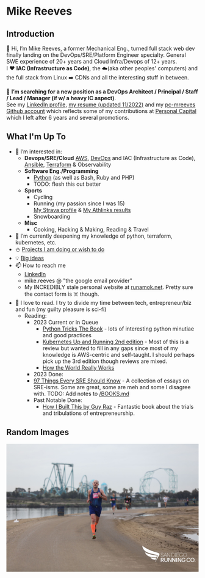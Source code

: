 # Mike Reeves

## Introduction

:wave: Hi, I’m Mike Reeves, a former Mechanical Eng., turned full stack web dev finally landing on the DevOps/SRE/Platform Engineer specialty. General SWE experience of 20+ years and Cloud Infra/Devops of 12+ years.   
I :heart: **IAC (Infrastructure as Code)**, the :cloud:(aka other peoples' computers) and the full stack from Linux :arrow_right: CDNs and all the interesting stuff in between. 

:telescope: **I’m searching for a new position as a DevOps Architect / Principal / Staff / Lead / Manager (if w/ a heavy IC aspect)**.   
See my [LinkedIn profile](https://www.linkedin.com/in/runamok/), [my resume (updated 11/2022)](/files/Michael_Reeves_Resume_2022-11_v0.pdf) and my [pc-mreeves Github account](https://github.com/pc-mreeves) 
which reflects some of my contributions at [Personal Capital](https://www.personalcapital.com/company) which I left after 6 years and several promotions.  

## What I'm Up To

- :eyes: I’m interested in:
  - **Devops/SRE/Cloud**
    [AWS](https://aws.amazon.com/), [DevOps](https://en.wikipedia.org/wiki/DevOps) and IAC (Infrastructure as Code), [Ansible]([https://aws.amazon.com/](https://www.ansible.com/)), [Terraform](https://www.terraform.io/) & Observability
  - **Software Eng./Programming**
    - [Python](https://www.python.org/) (as well as Bash, Ruby and PHP)
    - TODO: flesh this out better
  - **Sports**
    - Cycling
    - Running (my passion since I was 15)  
      [My Strava profile](https://www.strava.com/athletes/4131127) & [My Athlinks results](https://www.athlinks.com/athletes/71510316/results)
    - Snowboarding
  - **Misc**
    - Cooking, Hacking & Making, Reading & Travel
- :seedling: I’m currently deepening my knowledge of python, terraform, kubernetes, etc.
- :snowman: [Projects I am doing or wish to do](/PROJECTS.md)
- :bulb: [Big ideas](/BIG_IDEAS.md)
- :mailbox: How to reach me
  - [LinkedIn](https://www.linkedin.com/in/runamok/)
  - mike.reeves @ "the google email provider"
  - My INCREDIBLY stale personal website at [runamok.net](http://runamok.net/). Pretty sure the contact form is :skull_and_crossbones: though.
- :book: I love to read. I try to divide my time between tech, entrepreneur/biz and fun (my guilty pleasure is sci-fi)
  - Reading:
    - 2023 Current or in Queue
      - [Python Tricks The Book](https://www.amazon.com/gp/product/B0785Q7GSY/) - lots of interesting python minutiae and good practices
      - [Kubernetes Up and Running 2nd edition](https://www.amazon.com/Kubernetes-Up-Running-Brendan-Burns-ebook/dp/B0B8G22T5L) - Most of this is a review but wanted to fill in any gaps since most of my knowledge is AWS-centric and self-taught. I should perhaps pick up the 3rd edition though reviews are mixed. 
      - [How the World Really Works](https://www.amazon.com/How-World-Really-Works-Science-ebook/dp/B09CDB69WT)
    - 2023 Done:
    - [97 Things Every SRE Should Know](https://www.amazon.com/Things-Every-SRE-Should-Know/dp/1492081493/) - A collection of essays on SRE-isms. Some are great, some are meh and some I disagree with. TODO: Add notes to [/BOOKS.md](/BOOKS.md#97_things_sre)
    - Past Notable Done:
      - [How I Built This by Guy Raz](https://www.amazon.com/How-Built-This-Unexpected-Entrepreneurs-ebook/dp/B081TTXD8F/ref=sr_1_1) - Fantastic book about the trials and tribulations of entrepreneurship.

## Random Images

![2023 San Diego Resolution Run (10K)](/images/2023-sd-resolution-run.jpg "2023 San Diego Resolution Run (10K)")
